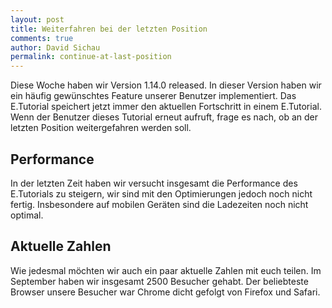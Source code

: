 ```yaml
---
layout: post
title: Weiterfahren bei der letzten Position
comments: true
author: David Sichau
permalink: continue-at-last-position
---
```


Diese Woche haben wir Version 1.14.0 released. In dieser Version haben wir ein häufig gewünschtes Feature unserer Benutzer implementiert. Das E.Tutorial speichert jetzt immer den aktuellen Fortschritt in einem E.Tutorial. Wenn der Benutzer dieses Tutorial erneut aufruft, frage es nach, ob an der letzten Position weitergefahren werden soll. 

## Performance

In der letzten Zeit haben wir versucht insgesamt die Performance des E.Tutorials zu steigern, wir sind mit den Optimierungen jedoch noch nicht fertig. Insbesondere auf mobilen Geräten sind die Ladezeiten noch nicht optimal.

## Aktuelle Zahlen

Wie jedesmal möchten wir auch ein paar aktuelle Zahlen mit euch teilen. Im September haben wir insgesamt 2500 Besucher gehabt. Der beliebteste Browser unsere Besucher war Chrome dicht gefolgt von Firefox und Safari.

